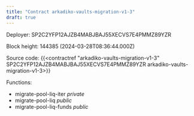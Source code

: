 ```yaml
---
title: "Contract arkadiko-vaults-migration-v1-3"
draft: true
---
```

Deployer: SP2C2YFP12AJZB4MABJBAJ55XECVS7E4PMMZ89YZR


 



Block height: 144385 (2024-03-28T08:36:44.000Z)

Source code: {{<contractref "arkadiko-vaults-migration-v1-3" SP2C2YFP12AJZB4MABJBAJ55XECVS7E4PMMZ89YZR arkadiko-vaults-migration-v1-3>}}

Functions:

* migrate-pool-liq-iter _private_
* migrate-pool-liq _public_
* migrate-pool-liq-funds _public_
